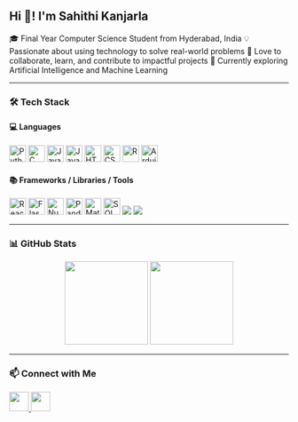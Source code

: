 <h2 align="left">Hi 👋! I'm Sahithi Kanjarla</h2>

<p align="left">
🎓 Final Year Computer Science Student from Hyderabad, India  
💡 Passionate about using technology to solve real-world problems  
🤝 Love to collaborate, learn, and contribute to impactful projects  
🚀 Currently exploring Artificial Intelligence and Machine Learning
</p>

---

### 🛠️ Tech Stack

#### 💻 Languages
<div align="left">
  <img src="https://cdn.jsdelivr.net/gh/devicons/devicon/icons/python/python-original.svg" height="30" alt="Python" />
  <img src="https://cdn.jsdelivr.net/gh/devicons/devicon/icons/c/c-original.svg" height="30" alt="C" />
  <img src="https://cdn.jsdelivr.net/gh/devicons/devicon/icons/java/java-original.svg" height="30" alt="Java" />
  <img src="https://cdn.jsdelivr.net/gh/devicons/devicon/icons/javascript/javascript-original.svg" height="30" alt="JavaScript" />
  <img src="https://cdn.jsdelivr.net/gh/devicons/devicon/icons/html5/html5-original.svg" height="30" alt="HTML5" />
  <img src="https://cdn.jsdelivr.net/gh/devicons/devicon/icons/css3/css3-original.svg" height="30" alt="CSS3" />
  <img src="https://cdn.jsdelivr.net/gh/devicons/devicon/icons/r/r-original.svg" height="30" alt="R" />
  <img src="https://cdn.jsdelivr.net/gh/devicons/devicon/icons/arduino/arduino-original.svg" height="30" alt="Arduino" />
</div>

#### 📚 Frameworks / Libraries / Tools
<div align="left">
  <img src="https://cdn.jsdelivr.net/gh/devicons/devicon/icons/react/react-original.svg" height="30" alt="React" />
  <img src="https://cdn.jsdelivr.net/gh/devicons/devicon/icons/flask/flask-original.svg" height="30" alt="Flask" />
  <img src="https://cdn.jsdelivr.net/gh/devicons/devicon/icons/numpy/numpy-original.svg" height="30" alt="NumPy" />
  <img src="https://cdn.jsdelivr.net/gh/devicons/devicon/icons/pandas/pandas-original.svg" height="30" alt="Pandas" />
  <img src="https://cdn.jsdelivr.net/gh/devicons/devicon/icons/matplotlib/matplotlib-original.svg" height="30" alt="Matplotlib" />
  <img src="https://cdn.jsdelivr.net/gh/devicons/devicon/icons/mysql/mysql-original.svg" height="30" alt="SQL" />
  <img src=https://icon2.cleanpng.com/20190418/vhc/kisspng-amazon-web-services-logo-cloud-computing-amazon-co-logoaws-1-itnext-summit-1713897597915.webp />
  <img src=https://logos-world.net/wp-content/uploads/2022/02/Microsoft-Power-BI-Symbol.png />
</div>

---

### 📊 GitHub Stats

<div align="center">
  <img src="https://github-readme-stats.vercel.app/api?username=sahithi-kanjarla&show_icons=true&theme=dracula&count_private=true&hide_border=true" height="150" />
  <img src="https://github-readme-stats.vercel.app/api/top-langs?username=sahithi-kanjarla&layout=compact&theme=dracula&langs_count=6&hide_border=true" height="150" />
</div>

---

### 📫 Connect with Me

<div align="left">
  <a href="https://www.linkedin.com/in/sahithi-kanjarla" target="_blank">
    <img src="https://img.shields.io/static/v1?message=LinkedIn&logo=linkedin&label=&color=0077B5&logoColor=white&labelColor=&style=for-the-badge" height="35" />
  </a>
  <a href="mailto:sahithikanjarla@example.com" target="_blank">
    <img src="https://img.shields.io/static/v1?message=Gmail&logo=gmail&label=&color=D14836&logoColor=white&labelColor=&style=for-the-badge" height="35" />
  </a>
</div>
